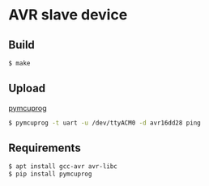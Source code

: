 # AVR slave device

## Build
```bash
$ make
```

## Upload
[pymcuprog](https://pypi.org/project/pymcuprog/)
```bash
$ pymcuprog -t uart -u /dev/ttyACM0 -d avr16dd28 ping
```

## Requirements
```bash
$ apt install gcc-avr avr-libc
$ pip install pymcuprog
```
